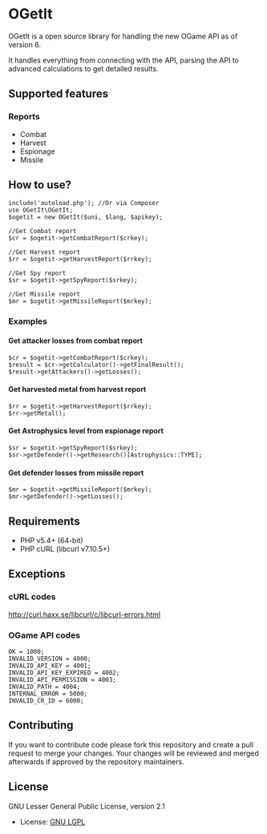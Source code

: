 # OGetIt

OGetIt is a open source library for handling the new OGame API as of version 6.

It handles everything from connecting with the API, parsing the API to advanced calculations to get detailed results.    

## Supported features
### Reports
* Combat
* Harvest
* Espionage
* Missile

## How to use?

	include('autoload.php'); //Or via Composer
	use OGetIt\OGetIt;
	$ogetit = new OGetIt($uni, $lang, $apikey);
	
	//Get Combat report
	$cr = $ogetit->getCombatReport($crkey);
	
	//Get Harvest report
	$rr = $ogetit->getHarvestReport($rrkey);
	
	//Get Spy report
	$sr = $ogetit->getSpyReport($srkey);
	
	//Get Missile report
	$mr = $ogetit->getMissileReport($mrkey);
	
### Examples
#### Get attacker losses from combat report
	
	$cr = $ogetit->getCombatReport($crkey);
	$result = $cr->getCalculator()->getFinalResult();
	$result->getAttackers()->getLosses();
	
#### Get harvested metal from harvest report
	
	$rr = $ogetit->getHarvestReport($rrkey);
	$rr->getMetal();
	
#### Get Astrophysics level from espionage report

	$sr = $ogetit->getSpyReport($srkey);
	$sr->getDefender()->getResearch()[Astrophysics::TYPE];
	
#### Get defender losses from missile report

	$mr = $ogetit->getMissileReport($mrkey);
	$mr->getDefender()->getLosses();
	
## Requirements

* PHP v5.4+ (64-bit)
* PHP cURL (libcurl v7.10.5+)

## Exceptions

### cURL codes

http://curl.haxx.se/libcurl/c/libcurl-errors.html

### OGame API codes

	OK = 1000;
	INVALID_VERSION = 4000;
	INVALID_API_KEY = 4001;
	INVALID_API_KEY_EXPIRED = 4002;
	INVALID_API_PERMISSION = 4003;
	INVALID_PATH = 4004;
	INTERNAL_ERROR = 5000;
	INVALID_CR_ID = 6000;

## Contributing

If you want to contribute code please fork this repository and create a pull request to merge your changes.
Your changes will be reviewed and merged afterwards if approved by the repository maintainers.

## License

GNU Lesser General Public License, version 2.1

* License: [GNU LGPL](COPYING)
